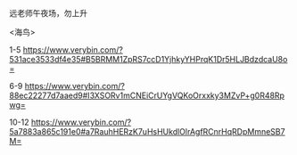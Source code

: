 远老师午夜场，勿上升

<海鸟>

1-5  https://www.verybin.com/?531ace3533df4e35#B5BRMM1ZpRS7ccD1YjhkyYHPrqK1Dr5HLJBdzdcaU8o=

6-9 https://www.verybin.com/?88ec22277d7aaed9#I3XSORv1mCNEiCrUYgVQKoOrxxky3MZvP+g0R48Rpwg=

10-12 https://www.verybin.com/?5a7883a865c191e0#a7RauhHERzK7uHsHUkdlOlrAgfRCnrHqRDpMmneSB7M=
